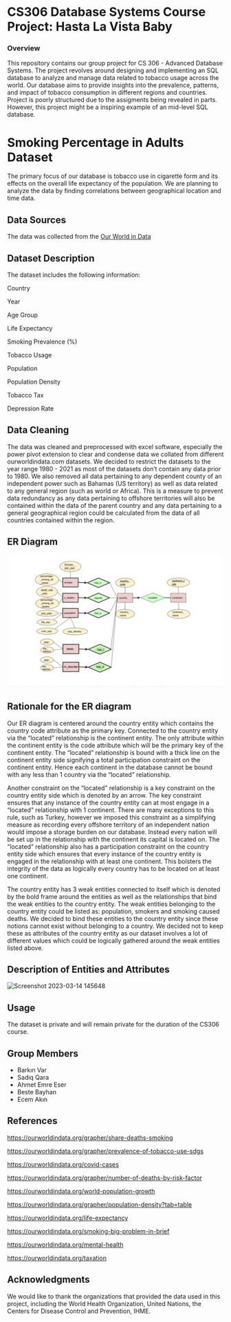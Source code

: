# CS306 Database Systems Course Project: Hasta La Vista Baby
### Overview
This repository contains our group project for CS 306 - Advanced Database Systems. The project revolves around designing and implementing an SQL database to analyze and manage data related to tobacco usage across the world. Our database aims to provide insights into the prevalence, patterns, and impact of tobacco consumption in different regions and countries. Project is poorly structured due to the assigments being revealed in parts. However, this project might be a inspiring example of an mid-level SQL database.

# Smoking Percentage in Adults Dataset

The primary focus of our database is tobacco use in cigarette form and its effects on the overall life expectancy of the population. We are planning to analyze the data by finding correlations between geographical location and time data. 

## Data Sources
The data was collected from the [Our World in Data](https://ourworldindata.org)

## Dataset Description
The dataset includes the following information:

Country

Year 

Age Group

Life Expectancy

Smoking Prevalence (%)

Tobacco Usage

Population

Population Density

Tobacco Tax

Depression Rate



## Data Cleaning

The data was cleaned and preprocessed with excel software, especially the power pivot extension to clear and condense data we collated from different ourworldindata.com datasets. We decided to restrict the datasets to the year range 1980 - 2021 as most of the datasets don’t contain any data prior to 1980. We also removed all data pertaining to any dependent county of an independent power such as Bahamas (US territory) as well as data related to any general region (such as world or Africa). This is a measure to prevent data redundancy as any data pertaining to offshore territories will also be contained within the data of the parent country and any data pertaining to a general geographical region could be calculated from the data of all countries contained within the region.



## ER Diagram
![ER Diagram - Step 1 Updated](https://raw.githubusercontent.com/barkinvar/CS306-Hasta-La-Vista-Baby/master/er_diagram_updated_step2.png?token=GHSAT0AAAAAAB6YVXPKHZPACX6TTKGAH7QUZBBZQCA)

## Rationale for the ER diagram

Our ER diagram is centered around the country entity which contains the country code attribute as the primary key. Connected to the country entity via the “located” relationship is the continent entity. The only attribute within the continent entity is the code attribute which will be the primary key of the continent entity. The “located” relationship is bound with a thick line on the continent entity side signifying a total participation constraint on the continent entity. Hence each continent in the database cannot be bound with any less than 1 country via the “located” relationship. 

Another constraint on the “located” relationship is a key constraint on the country entity side which is denoted by an arrow. The key constraint ensures that any instance of the country entity can at most engage in a “located” relationship with 1 continent. There are many exceptions to this rule, such as Turkey, however we imposed this constraint as a simplifying measure as recording every offshore territory of an independent nation would impose a storage burden on our database. Instead every nation will be set up in the relationship with the continent its capital is located on. The “located” relationship also has a participation constraint on the country entity side which ensures that every instance of the country entity is engaged in the relationship with at least one continent. This bolsters the integrity of the data as logically every country has to be located on at least one continent. 

The country entity has 3 weak entities connected to itself which is denoted by the bold frame around the entities as well as the relationships that bind the weak entities to the country entity. The weak entities belonging to the country entity could be listed as: population, smokers and smoking caused deaths. We decided to bind these entities to the country entity since these notions cannot exist without belonging to a country. We decided not to keep these as attributes of the country entity as our dataset involves a lot of different values which could be logically gathered around the weak entities listed above. 


## Description of Entities and Attributes
![Screenshot 2023-03-14 145648](https://user-images.githubusercontent.com/81559141/224981314-c59778d5-0e6e-4ff7-970e-4ed9e9b873b2.png)


## Usage
The dataset is private and will remain private for the duration of the CS306 course.

## Group Members
- Barkın Var
- Sadıq Qara
- Ahmet Emre Eser
- Beste Bayhan
- Ecem Akın

## References

https://ourworldindata.org/grapher/share-deaths-smoking

https://ourworldindata.org/grapher/prevalence-of-tobacco-use-sdgs

https://ourworldindata.org/covid-cases

https://ourworldindata.org/grapher/number-of-deaths-by-risk-factor

https://ourworldindata.org/world-population-growth

https://ourworldindata.org/grapher/population-density?tab=table

https://ourworldindata.org/life-expectancy

https://ourworldindata.org/smoking-big-problem-in-brief

https://ourworldindata.org/mental-health

https://ourworldindata.org/taxation


## Acknowledgments
We would like to thank the organizations that provided the data used in this project, including the World Health Organization, United Nations, the Centers for Disease Control and Prevention, IHME.
